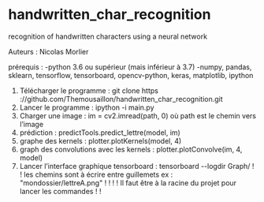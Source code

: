 # handwritten_char_recognition
recognition of handwritten characters using a neural network

Auteurs : Nicolas Morlier

prérequis :
-python 3.6 ou supérieur (mais inférieur à 3.7)
-numpy, pandas, sklearn, tensorflow, tensorboard, opencv-python, keras, matplotlib, ipython
1) Télécharger le programme :
git clone https ://github.com/Themousaillon/handwritten_char_recognition.git
2) Lancer le programme : ipython -i main.py
3) Charger une image : im = cv2.imread(path, 0) où path est le chemin vers l’image
4) prédiction : predictTools.predict_lettre(model, im)
5) graphe des kernels : plotter.plotKernels(model, 4)
6) graph des convolutions avec les kernels : plotter.plotConvolve(im, 4, model)
7) Lancer l’interface graphique tensorboard : tensorboard --logdir Graph/
! ! les chemins sont à écrire entre guillemets ex : "mondossier/lettreA.png" ! !
! ! Il faut être à la racine du projet pour lancer les commandes ! !
